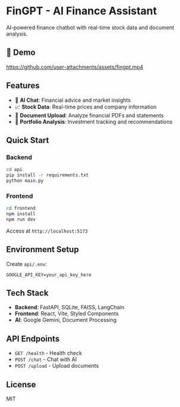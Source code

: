 # FinGPT - AI Finance Assistant

AI-powered finance chatbot with real-time stock data and document analysis.

## 🎥 Demo

<https://github.com/user-attachments/assets/fingpt.mp4>

## Features

- 🤖 **AI Chat**: Financial advice and market insights
- 📈 **Stock Data**: Real-time prices and company information  
- 📄 **Document Upload**: Analyze financial PDFs and statements
- 💼 **Portfolio Analysis**: Investment tracking and recommendations

## Quick Start

### Backend

```bash
cd api
pip install -r requirements.txt
python main.py
```

### Frontend

```bash
cd frontend
npm install
npm run dev
```

Access at `http://localhost:5173`

## Environment Setup

Create `api/.env`:

```env
GOOGLE_API_KEY=your_api_key_here
```

## Tech Stack

- **Backend**: FastAPI, SQLite, FAISS, LangChain
- **Frontend**: React, Vite, Styled Components
- **AI**: Google Gemini, Document Processing

## API Endpoints

- `GET /health` - Health check
- `POST /chat` - Chat with AI
- `POST /upload` - Upload documents

## License

MIT
